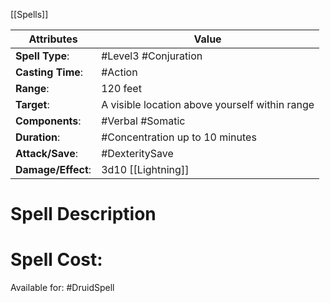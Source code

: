 [[Spells]]

| Attributes         | Value                                          |
| ------------------ | ---------------------------------------------- |
| **Spell Type**:    | #Level3 #Conjuration                           |
| **Casting Time**:  | #Action                                        |
| **Range**:         | 120 feet                                       |
| **Target**:        | A visible location above yourself within range |
| **Components**:    | #Verbal #Somatic                               |
| **Duration**:      | #Concentration up to 10 minutes                |
| **Attack/Save**:   | #DexteritySave                                 |
| **Damage/Effect**: | 3d10 [[Lightning]]                             |


# Spell Description 


# Spell Cost:
Available for: #DruidSpell 